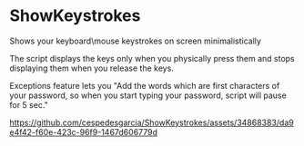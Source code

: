 # ShowKeystrokes
Shows your keyboard\mouse keystrokes on screen minimalistically 

The script displays the keys only when you physically press them and stops displaying them when you release the keys.

Exceptions feature lets you "Add the words which are first characters of your password, so when you start typing your password, script will pause for 5 sec."

https://github.com/cespedesgarcia/ShowKeystrokes/assets/34868383/da9e4f42-f60e-423c-96f9-1467d606779d
